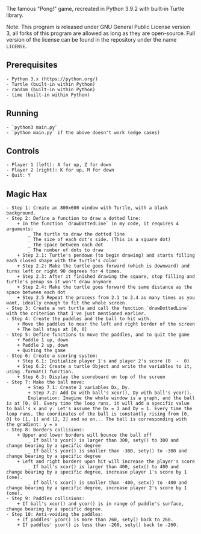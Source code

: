 The famous "Pong!" game, recreated in Python 3.9.2 with built-in Turtle library.	

Note: This program is released under GNU General Public License version 3, all forks of this program are allowed as long as they are open-source. Full version of the license can be found in the repository under the name `LICENSE`.

## Prerequisites
	- Python 3.x (https://python.org/)
	- Turtle (built-in within Python)
	- random (built-in within Python)
	- time (built-in within Python)

## Running
	- `python3 main.py`
	- `python main.py` if the above doesn't work (edge cases)

## Controls
	- Player 1 (left): A for up, Z for down
	- Player 2 (right): K for up, M for down
	- Quit: Y

## Magic Hax
	- Step 1: Create an 800x600 window with Turtle, with a black background.
	- Step 2: Define a function to draw a dotted line:
		+ In the function `drawDottedLine` in my code, it requires 4 arguments:
			_ The turtle to draw the dotted line
			_ The size of each dot's side. (This is a square dot)
			_ The space between each dot
			_ The number of dots to draw
		+ Step 2.1: Turtle's pendown (to begin drawing) and starts filling each closed shape with the turtle's color
		+ Step 2.2: Make the turtle goes forward (which is downward) and turns left or right 90 degrees for 4 times.
		+ Step 2.3: After it finished drawing the square, stop filling and turtle's penup so it won't draw anymore
		+ Step 2.4: Make the turtle goes forward the same distance as the space between each dot
		+ Step 2.5 Repeat the process from 2.1 to 2.4 as many times as you want, ideally enough to fit the whole screen.
	- Step 3: Create a net turtle and call the function `drawDottedLine` with the criterion that I've just mentioned earlier.
	- Step 4: Create the paddles and the ball to hit with.
		+ Move the paddles to near the left and right border of the screen
		+ The ball stays at [0, 0]
	- Step 5: Define functions to move the paddles, and to quit the game
		+ Paddle 1 up, down
		+ Paddle 2 up, down
		+ Quiting the game
	- Step 6: Create a scoring system:
		+ Step 6.1: Initialize player 1's and player 2's score (0  -  0)
		+ Step 6.2: Create a turtle Object and write the variables to it, using .format() function.
		+ Step 6.3: Display the scoreboard on top of the screen
    - Step 7: Make the ball move:
            + Step 7.1: Create 2 variables Dx, Dy.
            + Step 7.2: Add Dx with ball's xcor(), Dy with ball's ycor().
            Explanation: Imagine the whole window is a graph, and the ball is at [0, 0]. Every time the loop runs, it will add a specific value to ball's x and y. Let's assume the Dx = 1 and Dy = 1. Every time the loop runs, the coordinates of the ball is constantly rising from [0, 0] to [1, 1] and [2, 2] and so on... The ball is corresponding with the gradient: y = x
	- Step 8: Borders collisions:
		+ Upper and lower borders will bounce the ball off
			_ If ball's ycor() is larger than 300, sety() to 300 and change bearing by a specific degree
			_ If ball's ycor() is smaller than -300, sety() to -300 and change bearing by a specific degree
		+ Left and right borders upon hit will increase the player's score
			_ If ball's xcor() is larger than 400, setx() to 400 and change bearing by a specific degree, increase player 1's score by 1 (one).
			_ If ball's xcor() is smaller than -400, setx() to -400 and change bearing by a specific degree, increase player 2's score by 1 (one).
	- Step 9: Paddles collisions:
		+ If ball's xcor() and ycor() is in range of paddle's surface, change bearing by a specific degree.
	- Step 10: Anti-voiding the paddles:
		+ If paddles' ycor() is more than 260, sety() back to 260.
		+ If paddles' ycor() is less than -260, sety() back to -260.
